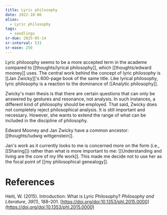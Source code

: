 ```yaml
---
title: Lyric philosophy
date: 2022-10-06
alias:
  - Lyric philosophy
tags:
  - seedlings
sr-due: 2025-05-14
sr-interval: 531
sr-ease: 250
---
```

Lyric philosophy seems to be a more accepted term in the academe compared to [[thoughts/lyrical philosophy]], which [[thoughts/edward mooney]] uses. The central work behind the concept of lyric philosophy is [[Jan Zwicky]]'s 600-page book of the same title. Like lyrical philosophy, lyric philosophy is a reaction to the dominance of [[Analytic philosophy]].

Zwicky's main thesis is that there are certain questions that can only be answered by gestures and resonance, not analysis. In such instances, a different kind of philosophy should be employed. That said, Zwicky does not completely reject philosophical analysis. It is still important and necessary. However, she wants to extend the range of what can be included in the discipline of philosophy.

Edward Mooney and Jan Zwicky have a common ancestor: [[thoughts/ludwig wittgenstein]].

Jan's work as it currently looks to me is concerned more on the form (i.e., [[Sharing]]) rather than what is more important to me: [[Understanding and living are the core of my life work]]. This made me decide not to use her as the focal point of [[my philosophical genealogy]].

# References

Heiti, W. (2015). Introduction: What is Lyric Philosophy? _Philosophy and Literature_, _39_(1), 188–201. [https://doi.org/doi:10.1353/phl.2015.0000](https://doi.org/doi:10.1353/phl.2015.0000)